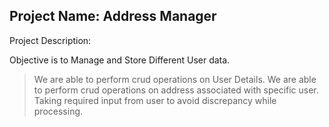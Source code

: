 ## Project Name: Address Manager

Project Description:

Objective is to Manage and Store Different User data.
> We are able to perform crud operations on User Details.
> We are able to perform crud operations on address associated with specific user.
> Taking required input from user to avoid discrepancy while processing.

